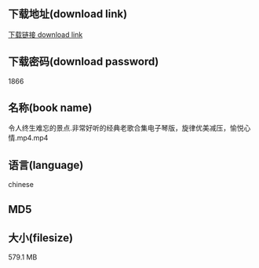 ## 下载地址(download link)
[下载链接 download link](https://voluble-croquembouche-d321dc.netlify.app/?s=%E4%BB%A4%E4%BA%BA%E7%BB%88%E7%94%9F%E9%9A%BE%E5%BF%98%E7%9A%84%E6%99%AF%E7%82%B9.%E9%9D%9E%E5%B8%B8%E5%A5%BD%E5%90%AC%E7%9A%84%E7%BB%8F%E5%85%B8%E8%80%81%E6%AD%8C%E5%90%88%E9%9B%86%E7%94%B5%E5%AD%90%E7%90%B4%E7%89%88%EF%BC%8C%E6%97%8B%E5%BE%8B%E4%BC%98%E7%BE%8E%E5%87%8F%E5%8E%8B%EF%BC%8C%E6%84%89%E6%82%A6%E5%BF%83%E6%83%85.mp4)

## 下载密码(download password)
1866

## 名称(book name)
令人终生难忘的景点.非常好听的经典老歌合集电子琴版，旋律优美减压，愉悦心情.mp4.mp4

## 语言(language)
chinese

## MD5


## 大小(filesize)
579.1 MB
